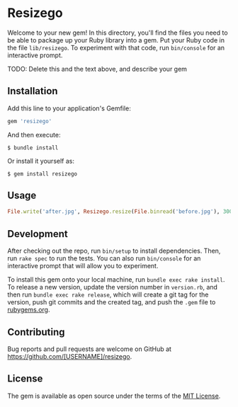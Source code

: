 # Resizego

Welcome to your new gem! In this directory, you'll find the files you need to be able to package up your Ruby library into a gem. Put your Ruby code in the file `lib/resizego`. To experiment with that code, run `bin/console` for an interactive prompt.

TODO: Delete this and the text above, and describe your gem

## Installation

Add this line to your application's Gemfile:

```ruby
gem 'resizego'
```

And then execute:

    $ bundle install

Or install it yourself as:

    $ gem install resizego

## Usage

```ruby
File.write('after.jpg', Resizego.resize(File.binread('before.jpg'), 300))
```

## Development

After checking out the repo, run `bin/setup` to install dependencies. Then, run `rake spec` to run the tests. You can also run `bin/console` for an interactive prompt that will allow you to experiment.

To install this gem onto your local machine, run `bundle exec rake install`. To release a new version, update the version number in `version.rb`, and then run `bundle exec rake release`, which will create a git tag for the version, push git commits and the created tag, and push the `.gem` file to [rubygems.org](https://rubygems.org).

## Contributing

Bug reports and pull requests are welcome on GitHub at https://github.com/[USERNAME]/resizego.

## License

The gem is available as open source under the terms of the [MIT License](https://opensource.org/licenses/MIT).
